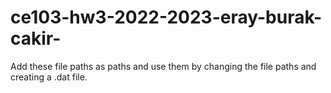 # ce103-hw3-2022-2023-eray-burak-cakir-
Add these file paths as paths and use them by changing the file paths and creating a .dat file.
